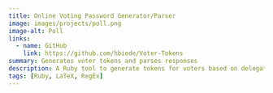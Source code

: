 ```yaml
---
title: Online Voting Password Generator/Parser
image: images/projects/poll.png
image-alt: Poll
links: 
  - name: GitHub
    link: https://github.com/hbiede/Voter-Tokens
summary: Generates voter tokens and parses responses
description: A Ruby tool to generate tokens for voters based on delegate counts for online elections and then validate those tokens when counting votes.
tags: [Ruby, LaTeX, RegEx]
---
```

